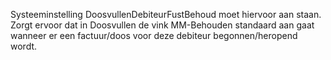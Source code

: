 Systeeminstelling DoosvullenDebiteurFustBehoud moet hiervoor aan staan. Zorgt ervoor dat in Doosvullen de vink MM-Behouden standaard aan gaat wanneer er een factuur/doos voor deze debiteur begonnen/heropend wordt.